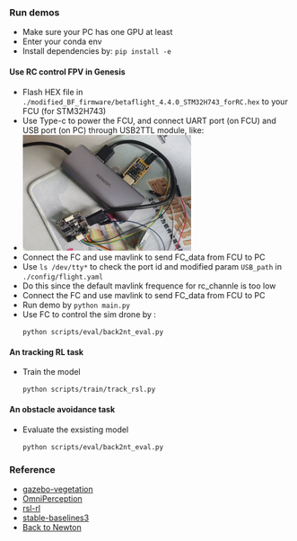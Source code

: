 ### Run demos
- Make sure your PC has one GPU at least
- Enter your conda env
- Install dependencies by: `pip install -e`

#### Use RC control FPV in Genesis
- Flash HEX file in `./modified_BF_firmware/betaflight_4.4.0_STM32H743_forRC.hex` to your FCU (for STM32H743)
- Use Type-c to power the FCU, and connect UART port (on FCU) and USB port (on PC) through USB2TTL module, like:
- <img src="./docs/1.png"  width="300" /> <br>
- Connect the FC and use mavlink to send FC_data from FCU to PC
- Use `ls /dev/tty*` to check the port id and modified param `USB_path` in `./config/flight.yaml`
- Do this since the default mavlink frequence for rc_channle is too low
- Connect the FC and use mavlink to send FC_data from FCU to PC
- Run demo by `python main.py`
- Use FC to control the sim drone by :
    ```
    python scripts/eval/back2nt_eval.py
    ```

#### An tracking RL task
- Train the model
    ```
    python scripts/train/track_rsl.py 
    ```
#### An obstacle avoidance task
- Evaluate the exsisting model
    ```
    python scripts/eval/back2nt_eval.py
    ``` 

### Reference
- [gazebo-vegetation](https://github.com/kubja/gazebo-vegetation)
- [OmniPerception](https://github.com/aCodeDog/OmniPerception)
- [rsl-rl](https://github.com/leggedrobotics/rsl_rl.git)
- [stable-baselines3](https://github.com/DLR-RM/stable-baselines3.git)
- [Back to Newton](https://github.com/HenryHuYu/DiffPhysDrone)